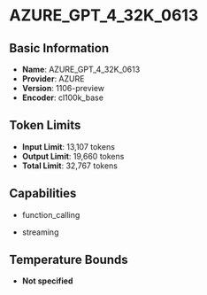 # AZURE_GPT_4_32K_0613

## Basic Information
- **Name**: AZURE_GPT_4_32K_0613
- **Provider**: AZURE
- **Version**: 1106-preview
- **Encoder**: cl100k_base

## Token Limits
- **Input Limit**: 13,107 tokens
- **Output Limit**: 19,660 tokens
- **Total Limit**: 32,767 tokens

## Capabilities


- function_calling

- streaming





## Temperature Bounds

- **Not specified**


